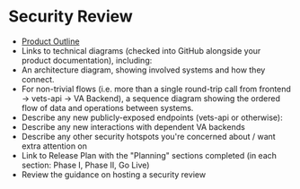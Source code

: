 # Security Review

- [Product Outline](product-outline.md)
- Links to technical diagrams (checked into GitHub alongside your product documentation), including:
- An architecture diagram, showing involved systems and how they connect. 
- For non-trivial flows (i.e. more than a single round-trip call from frontend → vets-api → VA Backend), a sequence diagram showing the ordered flow of data and operations between systems. 
- Describe any new publicly-exposed endpoints (vets-api or otherwise):
- Describe any new interactions with dependent VA backends 
- Describe any other security hotspots you're concerned about / want extra attention on 
- Link to Release Plan with the "Planning" sections completed (in each section: Phase I, Phase II, Go Live)
- Review the guidance on hosting a security review
